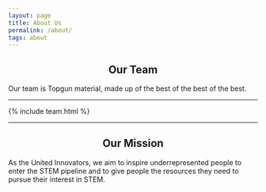 ```yaml
---
layout: page
title: About Us
permalink: /about/
tags: about
---
```


<html>
    <body>
        <h2>
            <center><b>Our Team</b></center>
        </h2>
    </body>
</html>

Our team is Topgun material, made up of the best of the best of the best.

----------

{% include team.html %}

----------

<html>
    <body>
        <h2>
            <center><b>Our Mission</b></center>
        </h2>
    </body>
</html>

As the United Innovators, we aim to inspire underrepresented people to enter the STEM pipeline and to give people the resources they need to pursue 
their interest in STEM.
